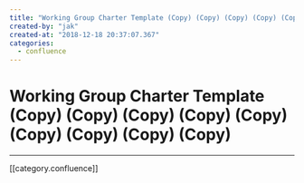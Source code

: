 ```yaml
---
title: "Working Group Charter Template (Copy) (Copy) (Copy) (Copy) (Copy) (Copy) (Copy) (Copy) (Copy)"
created-by: "jak"
created-at: "2018-12-18 20:37:07.367"
categories:
  - confluence
---
```


# Working Group Charter Template (Copy) (Copy) (Copy) (Copy) (Copy) (Copy) (Copy) (Copy) (Copy)


---

[[category.confluence]]

